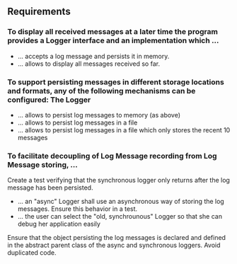 ## Requirements

### To display all received messages at a later time the program provides a Logger interface and an implementation which ...

* ... accepts a log message and persists it in memory.
* ... allows to display all messages received so far.

### To support persisting messages in different storage locations and formats, any of the following mechanisms can be configured: The Logger

* ... allows to persist log messages to memory (as above)
* ... allows to persist log messages in a file
* ... allows to persist log messages in a file which only stores the recent 10 messages

### To facilitate decoupling of Log Message recording from Log Message storing, ...

Create a test verifying that the synchronous logger only returns after the log message has been persisted.

* ... an "async" Logger shall use an asynchronous way of storing the log messages. Ensure this behavior in a test.
* ... the user can select the "old, synchrounous" Logger so that she can debug her application easily

Ensure that the object persisting the log messages is declared and defined in the abstract parent class of the async and synchronous loggers. Avoid duplicated code.
